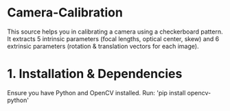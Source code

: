 # Camera-Calibration

This source helps you in calibrating a camera using a checkerboard pattern. It extracts 5 intrinsic parameters (focal lengths, optical center, skew) and 6 extrinsic parameters (rotation & translation vectors for each image).

# 1. Installation & Dependencies

Ensure you have Python and OpenCV installed. Run:
'pip install opencv-python'

